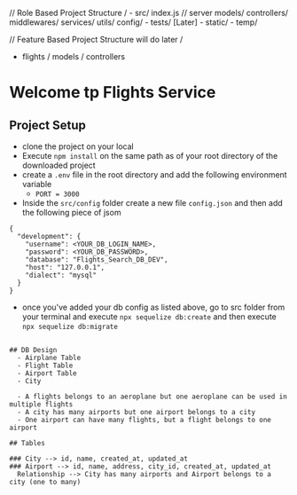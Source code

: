 // Role Based Project Structure 
/
    - src/
        index.js // server
        models/
        controllers/
        middlewares/
        services/
        utils/
        config/
    - tests/ [Later]
    - static/
    - temp/

// Feature Based Project Structure will do later
/
 - flights
    / models
    / controllers

# Welcome tp Flights Service

## Project Setup
- clone the project on your local
- Execute `npm install` on the same path as of your root directory of the downloaded project
- create a `.env` file in the root directory and add the following environment variable
    - `PORT = 3000`
- Inside the `src/config` folder create a new file `config.json` and then add the following piece of jsom
```
{
  "development": {
    "username": <YOUR_DB_LOGIN_NAME>,
    "password": <YOUR_DB_PASSWORD>,
    "database": "Flights_Search_DB_DEV",
    "host": "127.0.0.1",
    "dialect": "mysql"
  }
}
```

- once you've added your db config as listed above, go to src folder from your terminal and execute `npx sequelize db:create`
and then execute
`npx sequelize db:migrate`
```

## DB Design
  - Airplane Table
  - Flight Table
  - Airport Table
  - City

  - A flights belongs to an aeroplane but one aeroplane can be used in multiple flights
  - A city has many airports but one airport belongs to a city
  - One airport can have many flights, but a flight belongs to one airport

## Tables

### City --> id, name, created_at, updated_at
### Airport --> id, name, address, city_id, created_at, updated_at
  Relationship --> City has many airports and Airport belongs to a city (one to many)